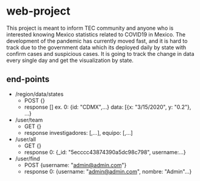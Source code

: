 # web-project
This project is meant to inform TEC community and anyone who is interested knowing Mexico statistics
related to COVID19 in Mexico. The development of the pandemic has currently moved fast, and it is
hard to track due to the government data which its deployed daily by state with confirm cases and
suspicious cases. It is going to track the change in data every single day and get the visualization by state.

## end-points
- /region/data/states
  - POST {}
  - response [] ex. 0: {id: "CDMX",…} data: [{x: "3/15/2020", y: "0.2"}, ...}
- /user/team
  - GET {}
  - response investigadores: [,…], equipo: [,…]
- /user/all
  - GET {}
  - response 0: {_id: "5ecccc43874390a5dc98c798", username:...}
- /user/find
  - POST {username: "admin@admin.com"}
  - response 0: {username: "admin@admin.com", nombre: "Admin"...}

